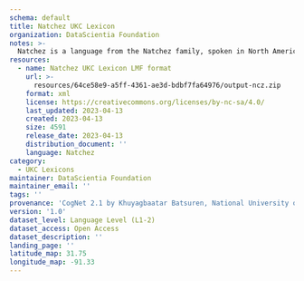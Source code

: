 ```yaml
---
schema: default
title: Natchez UKC Lexicon
organization: DataScientia Foundation
notes: >-
  Natchez is a language from the Natchez family, spoken in North America. The UKC Lexicon of Natchez is represented as a lexico-semantic network. It consists of words, word senses, synsets, as well as sense-level and synset-level relationships.
resources:
  - name: Natchez UKC Lexicon LMF format
    url: >-
      resources/64ce58e9-a5ff-4361-ae3d-bdbf7fa64976/output-ncz.zip
    format: xml
    license: https://creativecommons.org/licenses/by-nc-sa/4.0/
    last_updated: 2023-04-13
    created: 2023-04-13
    size: 4591
    release_date: 2023-04-13
    distribution_document: ''
    language: Natchez
category:
  - UKC Lexicons
maintainer: DataScientia Foundation
maintainer_email: ''
tags: ''
provenance: 'CogNet 2.1 by Khuyagbaatar Batsuren, National University of Mongolia (http://cognet.ukc.disi.unitn.it); KinDiv: Kinship Diversity 1.0 by Temuulen Khishigsuren (http://ukc.disi.unitn.it/index.php/kinship/); Native Languages of the Americas 2021.11. by Laura Redish and Orrin Lewis (http://www.native-languages.org); Princeton WordNet 2.1 by Princeton University (https://wordnet.princeton.edu)'
version: '1.0'
dataset_level: Language Level (L1-2)
dataset_access: Open Access
dataset_description: ''
landing_page: ''
latitude_map: 31.75
longitude_map: -91.33
---
```

